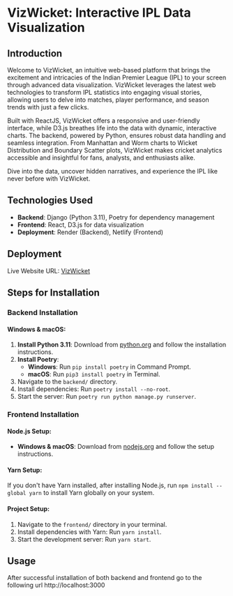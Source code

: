 # VizWicket: Interactive IPL Data Visualization

## Introduction

Welcome to VizWicket, an intuitive web-based platform that brings the excitement and intricacies of the Indian Premier League (IPL) to your screen through advanced data visualization. VizWicket leverages the latest web technologies to transform IPL statistics into engaging visual stories, allowing users to delve into matches, player performance, and season trends with just a few clicks.

Built with ReactJS, VizWicket offers a responsive and user-friendly interface, while D3.js breathes life into the data with dynamic, interactive charts. The backend, powered by Python, ensures robust data handling and seamless integration. From Manhattan and Worm charts to Wicket Distribution and Boundary Scatter plots, VizWicket makes cricket analytics accessible and insightful for fans, analysts, and enthusiasts alike.

Dive into the data, uncover hidden narratives, and experience the IPL like never before with VizWicket.

## Technologies Used

- **Backend**: Django (Python 3.11), Poetry for dependency management
- **Frontend**: React, D3.js for data visualization
- **Deployment**: Render (Backend), Netlify (Frontend)

## Deployment

Live Website URL: [VizWicket](https://vizwicket.netlify.app/)

## Steps for Installation

### Backend Installation

#### Windows & macOS:

1. **Install Python 3.11**: Download from [python.org](https://python.org) and follow the installation instructions.
2. **Install Poetry**:
   - **Windows**: Run `pip install poetry` in Command Prompt.
   - **macOS**: Run `pip3 install poetry` in Terminal.
3. Navigate to the `backend/` directory.
4. Install dependencies: Run `poetry install --no-root`.
5. Start the server: Run `poetry run python manage.py runserver`.

### Frontend Installation

#### Node.js Setup:

- **Windows & macOS**: Download from [nodejs.org](https://nodejs.org) and follow the setup instructions.

#### Yarn Setup:
If you don't have Yarn installed, after installing Node.js, run `npm install --global yarn` to install Yarn globally on your system.

#### Project Setup:
1. Navigate to the `frontend/` directory in your terminal.
2. Install dependencies with Yarn: Run `yarn install`.
3. Start the development server: Run `yarn start`.

## Usage

After successful installation of both backend and frontend go to the following url http://localhost:3000
